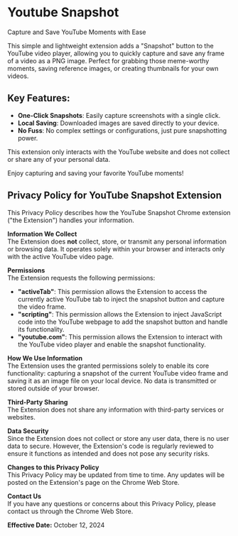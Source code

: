 # Youtube Snapshot
Capture and Save YouTube Moments with Ease

This simple and lightweight extension adds a "Snapshot" button to the YouTube video player, allowing you to quickly capture and save any frame of a video as a PNG image. Perfect for grabbing those meme-worthy moments, saving reference images, or creating thumbnails for your own videos.

## Key Features:
- **One-Click Snapshots**: Easily capture screenshots with a single click.
- **Local Saving**: Downloaded images are saved directly to your device.
- **No Fuss**: No complex settings or configurations, just pure snapshotting power.

This extension only interacts with the YouTube website and does not collect or share any of your personal data.

Enjoy capturing and saving your favorite YouTube moments!

## Privacy Policy for YouTube Snapshot Extension
This Privacy Policy describes how the YouTube Snapshot Chrome extension ("the Extension") handles your information.

**Information We Collect**\
The Extension does **not** collect, store, or transmit any personal information or browsing data. It operates solely within your browser and interacts only with the active YouTube video page.

**Permissions**\
The Extension requests the following permissions:
- **"activeTab"**: This permission allows the Extension to access the currently active YouTube tab to inject the snapshot button and capture the video frame.
- **"scripting"**: This permission allows the Extension to inject JavaScript code into the YouTube webpage to add the snapshot button and handle its functionality.
- **"youtube.com"**: This permission allows the Extension to interact with the YouTube video player and enable the snapshot functionality.

**How We Use Information**\
The Extension uses the granted permissions solely to enable its core functionality: capturing a snapshot of the current YouTube video frame and saving it as an image file on your local device. No data is transmitted or stored outside of your browser.

**Third-Party Sharing**\
The Extension does not share any information with third-party services or websites.

**Data Security**\
Since the Extension does not collect or store any user data, there is no user data to secure. However, the Extension's code is regularly reviewed to ensure it functions as intended and does not pose any security risks.

**Changes to this Privacy Policy**\
This Privacy Policy may be updated from time to time. Any updates will be posted on the Extension's page on the Chrome Web Store.

**Contact Us**\
If you have any questions or concerns about this Privacy Policy, please contact us through the Chrome Web Store.

**Effective Date:** October 12, 2024
